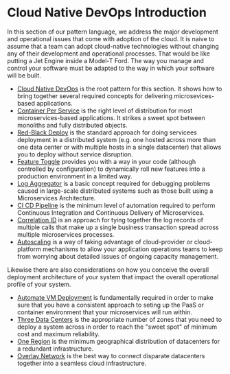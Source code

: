 # Cloud Native DevOps Introduction

In this section of our pattern language, we address the major development and operational issues that come with adoption of the cloud.  It is naive to assume that a team can adopt cloud-native technologies without changing any of their development and operational processes.  That would be like putting a Jet Engine inside a Model-T Ford.  The way you manage and control your software must be adapted to the way in which your software will be built.

+ [Cloud Native DevOps](Cloud-Native-DevOps.md) is the root pattern for this section.  It shows how to bring together several required concepts for delivering microsevices-based applications.
+ [Container Per Service](Container-Per-Service.md) is the right level of distribution for most microservices-based applications.  It strikes a sweet spot between monoliths and fully distributed objects.
+ [Red-Black Deploy](Red-Black-Deploy.md) is the standard approach for doing servicees deployment in a distributed system (e.g. one hosted across more than one data center or with multiple hosts in a single datacenter) that allows you to deploy without service disruption.
+ [Feature Toggle](Feature-Toggle.md) provides you with a way in your code (although controlled by configuration) to dynamically roll new features into a production environment in a limited way.
+ [Log Aggregator](Log-Aggregator.md) is a basic concept required for debugging problems caused in large-scale distributed systems such as those built using a Microservices Architecture.
+ [CI CD Pipeline](CD-Pipeline.md) is the minimum level of automation required to perform Continuous Integration and Continuous Delivery of Microservices.
+ [Correlation ID](Correlation-ID.md) is an approach for tying together the log records of multiple calls that make up a single business transaction spread across multiple microservices processes.
+ [Autoscaling](Autoscale.md) is a way of taking advantage of cloud-provider or cloud-platform mechanisms to allow your application operations teams to keep from worrying about detailed issues of ongoing capacity management.

Likewise there are also considerations on how you conceive the overall deployment architecture of your system that impact the overall operational profile of your system.

+ [Automate VM Deployment](Automate-Deployment.md) is fundamentally required in order to make sure that you have a consistent approach to seting up the PaaS or container environment that your microservices will run within.
+ [Three Data Centers](Three-Data-Centers.md) is the appropriate number of zones that you need to deploy a system across in order to reach the "sweet spot" of minimum cost and maximum reliability.
+ [One Region](One-Coast.md) is the minimum geographical distribution of datacenters for a redundant infrastructure.
+ [Overlay Network](Overlay-Network.md) is the best way to connect disparate datacenters together into a seamless cloud infrastructure.

